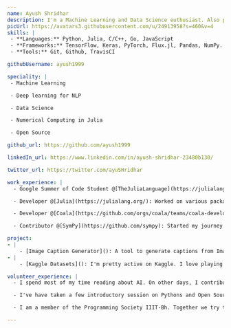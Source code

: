 ```yaml
---
name: Ayush Shridhar
description: I'm a Machine Learning and Data Science euthusiast. Also part time Open Source developer.
picUrl: https://avatars3.githubusercontent.com/u/24913958?s=460&v=4
skills: |
 - **Languages:** Python, Julia, C/C++, Go, JavaScript
 - **Frameworks:** TensorFlow, Keras, PyTorch, Flux.jl, Pandas, NumPy.
 - **Tools:** Git, Github, TravisCI

githubUsername: ayush1999

speciality: |
 - Machine Learning

 - Deep learning for NLP

 - Data Science

 - Numerical Computing in Julia

 - Open Source

github_url: https://github.com/ayush1999

linkedIn_url: https://www.linkedin.com/in/ayush-shridhar-23480b130/

twitter_url: https://twitter.com/ayuSHridhar

work_experience: |
  - Google Summer of Code Student @[TheJuliaLanguage](https://julialang.org/): Worked on Machine Learning models in Julia. Main targets of the project include implementing ONNX backend for the Flux framework, implementing models for performing Computer Vision based tasks in Julia. [May 2018 - Present]

  - Developer @[Julia](https://julialang.org/): Worked on various packages in Julia, such as Flux.jl, ONNX.jl, Metalhead.jl. Most of them focued on Computer Vision.

  - Developer @[Coala](https://github.com/orgs/coala/teams/coala-developers): Solved pending issues in a few coala projects. [August 2017 - Present]

  - Contributor @[SymPy](https://github.com/sympy): Started my journey in Open Source by contributing to SymPy. Mainly focused on the Geometry module for Sympy. [Jun 2017 - Present]

project:
- |
    - [Image Caption Generator](): A tool to generate captions from Images. Tech Stack: Python, Deep Learning, Vision, NLP. Soon to be open sourced.
- |
    - [Kaggle Datasets](): I'm pretty active on Kaggle. I love playing around with different datasets.

volunteer_experience: |
  - I spend most of my time reading about AI. On other days, I contribute to Open Source organizations.

  - I've have taken a few introductory session on Pythons and Open Source technologies.

  - I am a member of the Programming Society IIIT-Bh. Together we try to guide the first years in getting started with software development.

---
```

